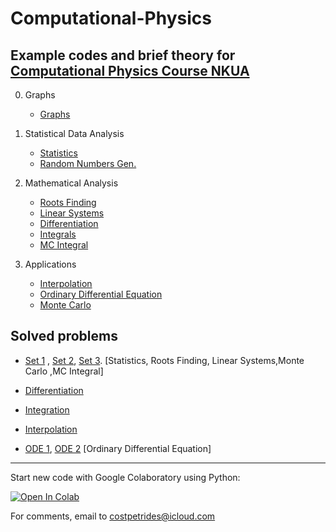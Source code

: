 # Computational-Physics

Example codes and brief theory for [Computational Physics Course NKUA](https://eclass.uoa.gr/courses/PHYS192/)
-----------------------------------------------------------------------------------------------------------------------------------------------------------

0. Graphs
   - [Graphs](https://github.com/costpetrides/Computational-Physics/tree/main/Graphs)

1. Statistical Data Analysis
   - [Statistics](https://github.com/costpetrides/Computational-Physics/tree/main/Statistics)
   - [Random Numbers Gen.](https://github.com/costpetrides/Computational-Physics/tree/main/Random%20Numbers%20Gen.)

2. Mathematical Αnalysis
   - [Roots Finding](https://github.com/costpetrides/Computational-Physics/tree/main/Roots%20Finding)
   - [Linear Systems](https://github.com/costpetrides/Computational-Physics/tree/main/LinearSystems)
   - [Differentiation](https://github.com/costpetrides/Computational-Physics/tree/main/Differentiation)
   - [Ιntegrals](https://github.com/costpetrides/Computational-Physics/tree/main/Integrals)
   - [MC Integral](https://github.com/costpetrides/Computational-Physics/tree/main/MC%20Integral)
   
3. Applications
   - [Interpolation](https://github.com/costpetrides/Computational-Physics/tree/main/Interpolation)
   - [Ordinary Differential Equation](https://github.com/costpetrides/Computational-Physics/tree/main/ODE)
   - [Monte Carlo](https://github.com/costpetrides/Computational-Physics/tree/main/Monte%20Carlo)

Solved problems  
-----------------------------------------------------------------------------------------------------------------------------------------------------------
- [Set 1](https://github.com/costpetrides/Computational-Physics/blob/main/Solved%20Problems/Set%201.ipynb) , [Set 2](https://github.com/costpetrides/Computational-Physics/blob/main/Solved%20Problems/Set%202.ipynb), [Set 3](https://github.com/costpetrides/Computational-Physics/blob/main/Solved%20Problems/Set%203.ipynb).    [Statistics, Roots Finding,
Linear Systems,Monte Carlo ,MC Integral]

- [Differentiation](https://github.com/costpetrides/Computational-Physics/blob/main/Solved%20Problems/Differentiation.ipynb)

- [Integration](https://github.com/costpetrides/Computational-Physics/blob/main/Solved%20Problems/Integration.ipynb)

- [Interpolation](https://github.com/costpetrides/Computational-Physics/blob/main/Solved%20Problems/Interpolation.ipynb)

- [ODE 1](https://github.com/costpetrides/Computational-Physics/blob/main/Solved%20Problems/ODE1.ipynb), [ODE 2](https://github.com/costpetrides/Computational-Physics/blob/main/Solved%20Problems/ODE2.ipynb)  [Ordinary Differential Equation]

------
   
Start new code with Google Colaboratory  using  Python: 
   
[![Open In Colab](https://colab.research.google.com/assets/colab-badge.svg)](https://colab.research.google.com/github/googlecolab/colabtools/blob/master/notebooks/colab-github-demo.ipynb)

For comments,  email to costpetrides@icloud.com 
